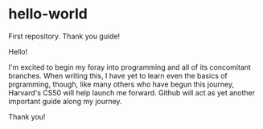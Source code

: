 # hello-world
First repository. Thank you guide!

Hello! 

I'm excited to begin my foray into programming and all of its concomitant branches. 
When writing this, I have yet to learn even the basics of prgramming, 
though, like many others who have begun this journey, Harvard's CS50 will help 
launch me forward. Github will act as yet another important guide along my journey. 

Thank you!
